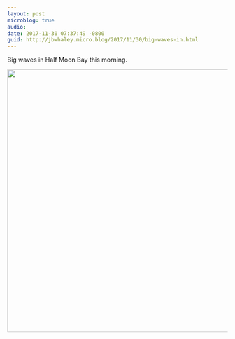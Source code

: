 ```yaml
---
layout: post
microblog: true
audio: 
date: 2017-11-30 07:37:49 -0800
guid: http://jbwhaley.micro.blog/2017/11/30/big-waves-in.html
---
```

Big waves in Half Moon Bay this morning.

<img src="http://www.jarrodwhaley.com/uploads/2017/f36ef4ad82.jpg" width="600" height="600" />
